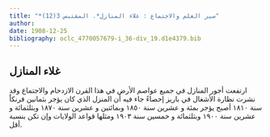 ```yaml
---
title: "*سير العلم والاجتماع : غلاء المنازل*. المقتبس 3(12)"
author: 
date: 1908-12-25
bibliography: oclc_4770057679-i_36-div_19.d1e4379.bib
---
```




##  غلاء المنازل 


 ارتفعت أجور المنازل في جميع عواصم الأرض في هذا القرن الازدحام والاجتماع وقد نشرت نظارة الأشغال في باريز إحصاءً جاء فيه أن المنزل الذي كان يؤجر بثمانين فرنكاً   سنة  ١٨١٠  أصبح يؤجر بمئة و  عشرين  سنة  ١٨٥٠  وبمائتين و  عشرين  سنة  ١٨٧٠  وبثلثمائة و  عشرين  سنة  ١٩٠٠  وبثلثمائة و  خمسين  سنة  ١٩٠٣  ومثلها قواعد الولايات وإن تكن بنسبة أقل. 
